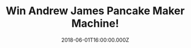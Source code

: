 ---
campaign-uuid: "c-5efe8818-fea5-4794-a4f5-e6dab4e43142"
type: "Competition"
category: "Gifts"
date: "2018-06-01T16:00:00.000Z"
end-date: "2018-07-01T23:59:00.000Z"
disable-form: false
is_promoted: false
has_entry_page: true
title: "Win Andrew James Pancake Maker Machine!"
competition-description: "<p>We know breakfast is your favourite moment of the day…\
  \ but whether it’s breakfast time or not, who doesn’t love pancakes at any time\
  \ of the day? That is why we want to give YOU the brand new Andrew James Pancake\
  \ Maker Machine!</p>\n<p>If you’re one of those who go to bed thinking about breakfast,\
  \ sure you don’t want to miss this!</p>\n"
hero-header: "Win Andrew James Pancake Maker Machine!"
terms-confirmation: "N/A"
banner-img: "https://assets.expresslyapp.com/asset-775e7459-a385-472c-bd2b-36cc978cb541.jpg"
logo-left-href: "https://aaa.nme.com/"
logo-left-image: "https://assets.expresslyapp.com/asset-97f77cc4-deba-4213-9f40-967211a27ce9.jpg"
logo-left-title: "NME"
bg-image-hero: "https://assets.expresslyapp.com/asset-5129f8af-dc53-4990-9f5a-97eec8e75187.jpg"
bg-image-first: "https://assets.expresslyapp.com/asset-d43743ce-402e-4923-b870-470bd408a22e.jpg"
section1-content: "<p>Enjoy delicious pancakes and scrumptious crepes any time of\
  \ the day with the easy to use Andrew James Pancake Machine!</p>\n<p>There's no\
  \ mini pancakes with this machine, the large 13 inch diameter surface lets you cook\
  \ thin french style crepes or bit American pancakes. Your pancake maker set comes\
  \ with all the accessories you need to create authentic crepes and pancakes including\
  \  a silicon oil brush, ladle, batter spreader and wooden spatula!</p>\n<p>Treat\
  \ your loved ones with delicious pancakes in the morning by the chance of winning\
  \ the amazing Andrew James Pancake Maker Machine!</p>\n"
entry-title: "Win Andrew James Pancake Maker Machine!"
entry-content: "<p>Enter the draw to win the brand new Andrew James Pancake Maker\
  \ Machine! and enjoy delicious pancakes anytime and anywhere! by completing the\
  \ form below before 23:59 on 1st July 2018.</p>\n"
has-winner: true
winner-title: "CONGRATULATIONS to Michelle O. who won Andrew James Pancake Maker Machine!"
winner-banner: "https://assets.expresslyapp.com/asset-46893b5a-1dec-4df0-a918-8ae442f30206.jpg"
prize-description: "Andrew James Pancake Maker Machine!"
special-conditions: "Multiple entries are allowed up to one every day. Starting June\
  \ 6, 2018, the 24h interval between multiple entries resets at midnight every day."
country-restrictions:
- "GB"
---